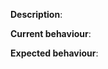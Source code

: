 [//]: # (Enclose links to things related to the bug using http://wowhead.com, https://mop-shoot.tauri.hu/ or any other MoP database.)
[//]: # (You can use screenshots ingame to visualise the issue.)
[//]: # (Videos are even better to visualise and debug the issue. Please upload them to Youtube or any other website that does not delete the video over time.)
[//]: # (Write your tickets according to the format:)
[//]: # ([Quest][Azuremyst Isle] Red Snapper - Very Tasty!)
[//]: # ([NPC] Magistrix Erona)
[//]: # ([Spell][Mage] Fireball)
[//]: # ([Npc][Drop] Ghostclaw Lynx)

**Description**: 

**Current behaviour**:

**Expected behaviour**: 
